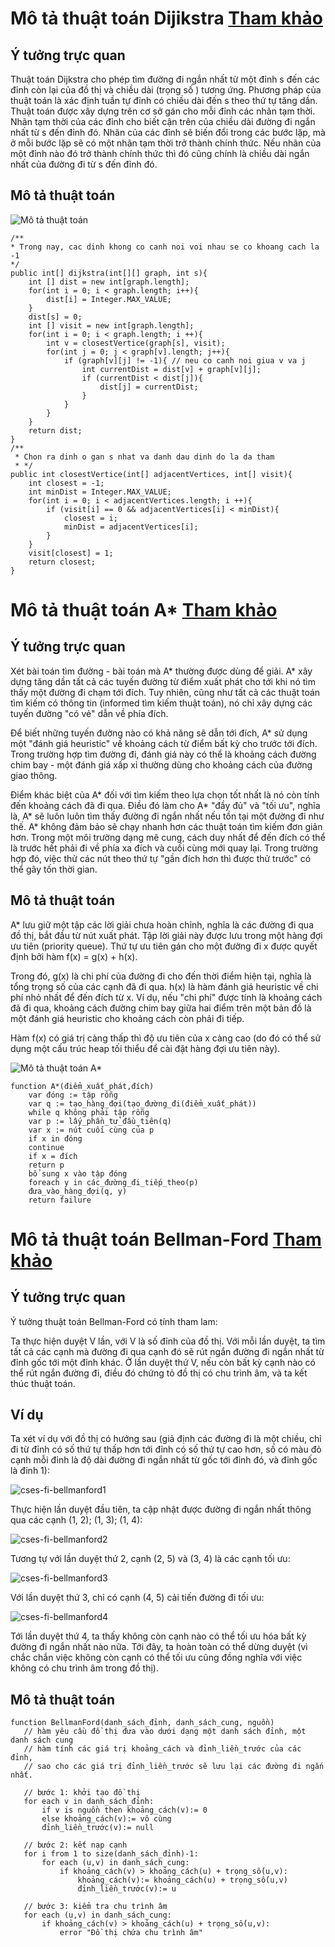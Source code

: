 # Mô tả thuật toán Dijikstra [Tham khảo](https://viblo.asia/p/thuat-toan-tim-duong-di-ngan-nhat-dijkstra-gDVK2jL2KLj)

## Ý tưởng trực quan
Thuật toán Dijkstra cho phép tìm đường đi ngắn nhất từ một đỉnh s đến các đỉnh còn lại của đồ thị và chiều dài (trọng số ) tương ứng. Phương pháp của thuật toán là xác định tuần tự đỉnh có chiều dài đến s theo thứ tự tăng dần. Thuật toán được xây dựng trên cơ sở gán cho mỗi đỉnh các nhãn tạm thời. Nhãn tạm thời của các đỉnh cho biết cận trên của chiều dài đường đi ngắn nhất từ s đến đỉnh đó. Nhãn của các đỉnh sẽ biến đổi trong các bước lặp, mà ở mỗi bước lặp sẽ có một nhãn tạm thời trở thành chính thức. Nếu nhãn của một đỉnh nào đó trở thành chính thức thì đó cũng chính là chiều dài ngắn nhất của đường đi từ s đến đỉnh đó.

## Mô tả thuật toán

![Mô tả thuật toán](https://thuytrangcoding.files.wordpress.com/2018/03/cses-fi-dijkstra7.png)

```
/**
* Trong nay, cac dinh khong co canh noi voi nhau se co khoang cach la -1
*/
public int[] dijkstra(int[][] graph, int s){
	int [] dist = new int[graph.length];
	for(int i = 0; i < graph.length; i++){
		dist[i] = Integer.MAX_VALUE;
	}
	dist[s] = 0;
	int [] visit = new int[graph.length]; 
	for(int i = 0; i < graph.length; i ++){
		int v = closestVertice(graph[s], visit);
		for(int j = 0; j < graph[v].length; j++){
			if (graph[v][j] != -1){ // neu co canh noi giua v va j
				int currentDist = dist[v] + graph[v][j];
				if (currentDist < dist[j]){
					dist[j] = currentDist;
				}
			}
		}
	}
	return dist;
}
/**
 * Chon ra dinh o gan s nhat va danh dau dinh do la da tham
 * */
public int closestVertice(int[] adjacentVertices, int[] visit){
	int closest = -1;
	int minDist = Integer.MAX_VALUE;
	for(int i = 0; i < adjacentVertices.length; i ++){
		if (visit[i] == 0 && adjacentVertices[i] < minDist){
			closest = i;
			minDist = adjacentVertices[i];
		}
	}
	visit[closest] = 1;
	return closest;
}
```

# Mô tả thuật toán A* [Tham khảo](https://voer.edu.vn/m/giai-thuat-tim-kiem-a/d169b9dd)
## Ý tưởng trực quan
Xét bài toán tìm đường - bài toán mà A* thường được dùng để giải. A* xây dựng tăng dần tất cả các tuyến đường từ điểm xuất phát cho tới khi nó tìm thấy một đường đi chạm tới đích. Tuy nhiên, cũng như tất cả các thuật toán tìm kiếm có thông tin (informed tìm kiếm thuật toán), nó chỉ xây dựng các tuyến đường "có vẻ" dẫn về phía đích.

Để biết những tuyến đường nào có khả năng sẽ dẫn tới đích, A* sử dụng một "đánh giá heuristic" về khoảng cách từ điểm bất kỳ cho trước tới đích. Trong trường hợp tìm đường đi, đánh giá này có thể là khoảng cách đường chim bay - một đánh giá xấp xỉ thường dùng cho khoảng cách của đường giao thông.

Điểm khác biệt của A* đối với tìm kiếm theo lựa chọn tốt nhất là nó còn tính đến khoảng cách đã đi qua. Điều đó làm cho A* "đầy đủ" và "tối ưu", nghĩa là, A* sẽ luôn luôn tìm thấy đường đi ngắn nhất nếu tồn tại một đường đi như thế. A* không đảm bảo sẽ chạy nhanh hơn các thuật toán tìm kiếm đơn giản hơn. Trong một môi trường dạng mê cung, cách duy nhất để đến đích có thể là trước hết phải đi về phía xa đích và cuối cùng mới quay lại. Trong trường hợp đó, việc thử các nút theo thứ tự "gần đích hơn thì được thử trước" có thể gây tốn thời gian.

## Mô tả thuật toán
A* lưu giữ một tập các lời giải chưa hoàn chỉnh, nghĩa là các đường đi qua đồ thị, bắt đầu từ nút xuất phát. Tập lời giải này được lưu trong một hàng đợi ưu tiên (priority queue). Thứ tự ưu tiên gán cho một đường đi x được quyết định bởi hàm f(x) = g(x) + h(x).

Trong đó, g(x) là chi phí của đường đi cho đến thời điểm hiện tại, nghĩa là tổng trọng số của các cạnh đã đi qua. h(x) là hàm đánh giá heuristic về chi phí nhỏ nhất để đến đích từ x. Ví dụ, nếu "chi phí" được tính là khoảng cách đã đi qua, khoảng cách đường chim bay giữa hai điểm trên một bản đồ là một đánh giá heuristic cho khoảng cách còn phải đi tiếp.

Hàm f(x) có giá trị càng thấp thì độ ưu tiên của x càng cao (do đó có thể sử dụng một cấu trúc heap tối thiểu để cài đặt hàng đợi ưu tiên này).

![Mô tả thuật toán A*](https://upload.wikimedia.org/wikipedia/commons/5/5d/Astar_progress_animation.gif)

```
function A*(điểm_xuất_phát,đích)
    var đóng := tập rỗng
    var q := tạo_hàng_đợi(tạo_đường_đi(điểm_xuất_phát))
    while q không phải tập rỗng
    var p := lấy_phần_tử_đầu_tiên(q)
    var x := nút cuối cùng của p
    if x in đóng
    continue
    if x = đích
    return p
    bổ sung x vào tập đóng
    foreach y in các_đường_đi_tiếp_theo(p)
    đưa_vào_hàng_đợi(q, y)
    return failure
```
# Mô tả thuật toán Bellman-Ford [Tham khảo](https://vi.wikipedia.org/wiki/Thu%E1%BA%ADt_to%C3%A1n_Bellman-Ford)
## Ý tưởng trực quan
Ý tưởng thuật toán Bellman-Ford có tính tham lam:

Ta thực hiện duyệt V lần, với V là số đỉnh của đồ thị.
Với mỗi lần duyệt, ta tìm tất cả các cạnh mà đường đi qua cạnh đó sẽ rút ngắn đường đi ngắn nhất từ đỉnh gốc tới một đỉnh khác.
Ở lần duyệt thứ V, nếu còn bất kỳ cạnh nào có thể rút ngắn đường đi, điều đó chứng tỏ đồ thị có chu trình âm, và ta kết thúc thuật toán.

## Ví dụ
Ta xét ví dụ với đồ thị có hướng sau (giả định các đường đi là một chiều, chỉ đi từ đỉnh có số thứ tự thấp hơn tới đỉnh có số thứ tự cao hơn, số có màu đỏ cạnh mỗi đỉnh là độ dài đường đi ngắn nhất từ gốc tới đỉnh đó, và đỉnh gốc là đỉnh 1):

![cses-fi-bellmanford1](https://thuytrangcoding.files.wordpress.com/2018/03/cses-fi-bellmanford1.png)

Thực hiện lần duyệt đầu tiên, ta cập nhật được đường đi ngắn nhất thông qua các cạnh (1, 2); (1, 3); (1, 4):

![cses-fi-bellmanford2](https://thuytrangcoding.files.wordpress.com/2018/03/cses-fi-bellmanford2.png)

Tương tự với lần duyệt thứ 2, cạnh (2, 5) và (3, 4) là các cạnh tối ưu:

![cses-fi-bellmanford3](https://thuytrangcoding.files.wordpress.com/2018/03/cses-fi-bellmanford3.png)

Với lần duyệt thứ 3, chỉ có cạnh (4, 5) cải tiến đường đi tối ưu:

![cses-fi-bellmanford4](https://thuytrangcoding.files.wordpress.com/2018/03/cses-fi-bellmanford4.png)

Tới lần duyệt thứ 4, ta thấy không còn cạnh nào có thể tối ưu hóa bất kỳ đường đi ngắn nhất nào nữa. Tới đây, ta hoàn toàn có thể dừng duyệt (vì chắc chắn việc không còn cạnh có thể tối ưu cũng đồng nghĩa với việc không có chu trình âm trong đồ thị).

## Mô tả thuật toán
```
function BellmanFord(danh_sách_đỉnh, danh_sách_cung, nguồn)
   // hàm yêu cầu đồ thị đưa vào dưới dạng một danh sách đỉnh, một danh sách cung
   // hàm tính các giá trị khoảng_cách và đỉnh_liền_trước của các đỉnh, 
   // sao cho các giá trị đỉnh_liền_trước sẽ lưu lại các đường đi ngắn nhất.

   // bước 1: khởi tạo đồ thị
   for each v in danh_sách_đỉnh:
       if v is nguồn then khoảng_cách(v):= 0
       else khoảng_cách(v):= vô cùng
       đỉnh_liền_trước(v):= null
   
   // bước 2: kết nạp cạnh
   for i from 1 to size(danh_sách_đỉnh)-1:       
       for each (u,v) in danh_sách_cung:
           if khoảng_cách(v) > khoảng_cách(u) + trọng_số(u,v):
               khoảng_cách(v):= khoảng_cách(u) + trọng_số(u,v)
               đỉnh_liền_trước(v):= u

   // bước 3: kiểm tra chu trình âm
   for each (u,v) in danh_sách_cung:
       if khoảng_cách(v) > khoảng_cách(u) + trọng_số(u,v):
           error "Đồ thị chứa chu trình âm"
```
